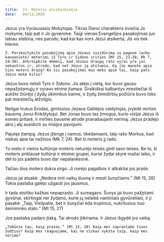 ```yaml
---
title:  IV. Moteris atsikalbinėja
date:   04/11/2020
---
```


Jėzus yra Vyriausiasis Mokytojas. Tikras Dievo charakteris šviečia Jo mokyme, taip pat ir Jo gyvenime. Taigi vienas Evangelijos pasakojimas juo labiau stebina, nes parodo, kad kai kas nors Jėzui atsikerta, Jis vis tiek klauso.

`5. Perskaitykite pasakojimą apie Jėzaus susidūrimą su pagone (arba kanaaniete) moterimi iš Tyro ir Sidono srities (Mt 15, 21–28; Mk 7, 24–30). Atkreipkite dėmesį, kad Jėzaus draugų rato vyrai yra jai nekantrūs ir, atrodo, kad net Jėzus ją atstumia. Ką jūs manote apie šios moters drąsą? Ko šis pasakojimas mus moko apie tai, kaip pats Jėzus mokė kitus?`
														
Jėzus buvo netoli Tyro ir Sidono. Jis atėjo į vietą, kur buvo gausu nepažįstamųjų ir vyravo etninė įtampa. Graikiškai kalbantys miestiečiai iš aukšto žiūrėjo į žydų ūkininkus kaime, o žydų žemdirbių požiūris buvo toks pat miestiečių atžvilgiu.

Neilgai trukus Erodas, gimtosios Jėzaus Galilėjos valdytojas, įvykdė mirties bausmę Jonui Krikštytojui. Bet Jonas buvo tas žmogus, kurio vizijai Jėzus iš esmės pritarė, ir mirties bausmė atrodė pranašaujanti nerimą. Jėzus pradėjo akis į akį susidurti su misijos pavojumi.

Pajutęs įtampą, Jėzus įžengė į namus, tikėdamasis, taip rašo Morkus, kad niekas apie tai nežinos (Mk 7, 24). Bet ši moteris jį rado.

To meto ir vietos kultūroje moteris neturėjo teisės ginti savo teises. Be to, ši moteris priklausė kultūrai ir etninei grupei, kuriai žydai skyrė mažai laiko, ir dėl to jos padėtis buvo dar nepalankesnė.

Tačiau šios moters dukra sirgo. Ji norėjo pagalbos ir atkakliai jos prašė.

Jėzus jai atsakė: „Nedera imti vaikų duoną ir mesti šunyčiams.“ (Mt 15, 26) Tokia pastaba galėjo užgauti jos jausmus.

Ir tada atsitiko kažkas nepaprasto. Ji sureagavo. Šunys jai buvo pažįstami gyvūnai, skirtingai nei žydams, kurie jų nelaikė naminiais gyvūnėliais, ir ji pasakė: „Taip, Viešpatie, bet ir šunyčiai ėda trupinius, nukritusius nuo šeimininko stalo.“ (Mt 15, 27)

Jos pastaba padaro įtaką. Tai atrodo įtikinama. Ir Jėzus išgydė jos vaiką.

`„Tebūnie tau, kaip prašai.“ (Mt 15, 28) Kaip mes suprantame šiuos žodžius? Kaip mes reaguojame, kai ne viskas vyksta taip, kaip mes norime?`